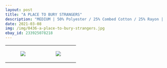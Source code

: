```yaml
---
layout: post
title: "A PLACE TO BURY STRANGERS"
description: "MEDIUM | 50% Polyester / 25% Combed Cotton / 25% Rayon | American Apparel"
date: 2021-03-08
img: /img/0436-a-place-to-bury-strangers.jpg
ebay_id: 233925078218
---
```




<table style="width:100%;"><tr><td style="vertical-align:top;">
      <figure class="tmblr-full" data-orig-height="2048" data-orig-width="1365" data-orig-src="https://concertshirts.netlify.app/shirts/0436/0436-01.jpg"><img src="https://64.media.tumblr.com/d86157b56d131f6af56ef0e9b64b7b9f/eeb9c3521aa7e289-4d/s540x810/443850332d46520766d2496ed3e7e271f2a9f01b.jpg" data-orig-height="2048" data-orig-width="1365" data-orig-src="https://concertshirts.netlify.app/shirts/0436/0436-01.jpg"/></figure></td>
    <td style="vertical-align:top;">
      <figure class="tmblr-full" data-orig-height="2048" data-orig-width="1365" data-orig-src="https://concertshirts.netlify.app/shirts/0436/0436-02.jpg"><img src="https://64.media.tumblr.com/8aacfc2c8b92867c9a253e1f5af94b1b/eeb9c3521aa7e289-8f/s540x810/29e89ddb78abe90b94d0ba2cdaa0a7a5c6ef9d9f.jpg" data-orig-height="2048" data-orig-width="1365" data-orig-src="https://concertshirts.netlify.app/shirts/0436/0436-02.jpg"/></figure></td>
  </tr></table>
